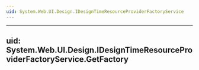 ```yaml
---
uid: System.Web.UI.Design.IDesignTimeResourceProviderFactoryService
---
```


---
uid: System.Web.UI.Design.IDesignTimeResourceProviderFactoryService.GetFactory
---
